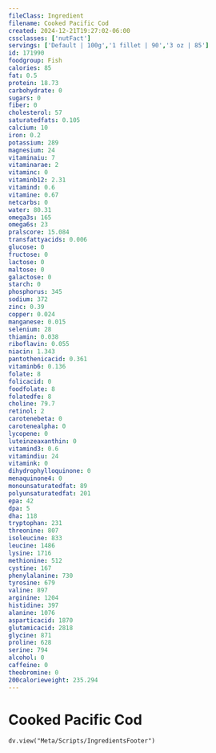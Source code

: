 ```yaml
---
fileClass: Ingredient
filename: Cooked Pacific Cod
created: 2024-12-21T19:27:02-06:00
cssclasses: ['nutFact']
servings: ['Default | 100g','1 fillet | 90','3 oz | 85']
id: 171990
foodgroup: Fish
calories: 85
fat: 0.5
protein: 18.73
carbohydrate: 0
sugars: 0
fiber: 0
cholesterol: 57
saturatedfats: 0.105
calcium: 10
iron: 0.2
potassium: 289
magnesium: 24
vitaminaiu: 7
vitaminarae: 2
vitaminc: 0
vitaminb12: 2.31
vitamind: 0.6
vitamine: 0.67
netcarbs: 0
water: 80.31
omega3s: 165
omega6s: 23
pralscore: 15.084
transfattyacids: 0.006
glucose: 0
fructose: 0
lactose: 0
maltose: 0
galactose: 0
starch: 0
phosphorus: 345
sodium: 372
zinc: 0.39
copper: 0.024
manganese: 0.015
selenium: 28
thiamin: 0.038
riboflavin: 0.055
niacin: 1.343
pantothenicacid: 0.361
vitaminb6: 0.136
folate: 8
folicacid: 0
foodfolate: 8
folatedfe: 8
choline: 79.7
retinol: 2
carotenebeta: 0
carotenealpha: 0
lycopene: 0
luteinzeaxanthin: 0
vitamind3: 0.6
vitamindiu: 24
vitamink: 0
dihydrophylloquinone: 0
menaquinone4: 0
monounsaturatedfat: 89
polyunsaturatedfat: 201
epa: 42
dpa: 5
dha: 118
tryptophan: 231
threonine: 807
isoleucine: 833
leucine: 1486
lysine: 1716
methionine: 512
cystine: 167
phenylalanine: 730
tyrosine: 679
valine: 897
arginine: 1204
histidine: 397
alanine: 1076
asparticacid: 1870
glutamicacid: 2818
glycine: 871
proline: 628
serine: 794
alcohol: 0
caffeine: 0
theobromine: 0
200calorieweight: 235.294
---
```


# Cooked Pacific Cod

```dataviewjs
dv.view("Meta/Scripts/IngredientsFooter")
```